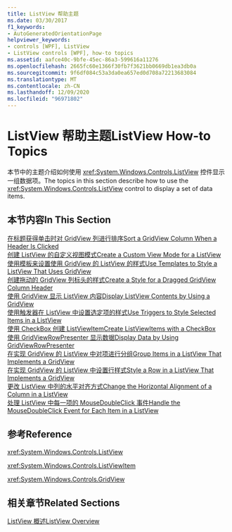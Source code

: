 ```yaml
---
title: ListView 帮助主题
ms.date: 03/30/2017
f1_keywords:
- AutoGeneratedOrientationPage
helpviewer_keywords:
- controls [WPF], ListView
- ListView controls [WPF], how-to topics
ms.assetid: aafce40c-9bfe-45ec-86a3-599616a11276
ms.openlocfilehash: 2665fc60e1366f30fb7f3621bb0669db1ea3db0a
ms.sourcegitcommit: 9f6df084c53a3da0ea657ed0d708a72213683084
ms.translationtype: MT
ms.contentlocale: zh-CN
ms.lasthandoff: 12/09/2020
ms.locfileid: "96971802"
---
```

# <a name="listview-how-to-topics"></a><span data-ttu-id="012c0-102">ListView 帮助主题</span><span class="sxs-lookup"><span data-stu-id="012c0-102">ListView How-to Topics</span></span>
<span data-ttu-id="012c0-103">本节中的主题介绍如何使用 <xref:System.Windows.Controls.ListView> 控件显示一组数据项。</span><span class="sxs-lookup"><span data-stu-id="012c0-103">The topics in this section describe how to use the <xref:System.Windows.Controls.ListView> control to display a set of data items.</span></span>  
  
## <a name="in-this-section"></a><span data-ttu-id="012c0-104">本节内容</span><span class="sxs-lookup"><span data-stu-id="012c0-104">In This Section</span></span>  
 [<span data-ttu-id="012c0-105">在标题获得单击时对 GridView 列进行排序</span><span class="sxs-lookup"><span data-stu-id="012c0-105">Sort a GridView Column When a Header Is Clicked</span></span>](how-to-sort-a-gridview-column-when-a-header-is-clicked.md)  
 [<span data-ttu-id="012c0-106">创建 ListView 的自定义视图模式</span><span class="sxs-lookup"><span data-stu-id="012c0-106">Create a Custom View Mode for a ListView</span></span>](how-to-create-a-custom-view-mode-for-a-listview.md)  
 [<span data-ttu-id="012c0-107">使用模板来设置使用 GridView 的 ListView 的样式</span><span class="sxs-lookup"><span data-stu-id="012c0-107">Use Templates to Style a ListView That Uses GridView</span></span>](how-to-use-templates-to-style-a-listview-that-uses-gridview.md)  
 [<span data-ttu-id="012c0-108">创建拖动的 GridView 列标头的样式</span><span class="sxs-lookup"><span data-stu-id="012c0-108">Create a Style for a Dragged GridView Column Header</span></span>](how-to-create-a-style-for-a-dragged-gridview-column-header.md)  
 [<span data-ttu-id="012c0-109">使用 GridView 显示 ListView 内容</span><span class="sxs-lookup"><span data-stu-id="012c0-109">Display ListView Contents by Using a GridView</span></span>](how-to-display-listview-contents-by-using-a-gridview.md)  
 [<span data-ttu-id="012c0-110">使用触发器在 ListView 中设置选定项的样式</span><span class="sxs-lookup"><span data-stu-id="012c0-110">Use Triggers to Style Selected Items in a ListView</span></span>](how-to-use-triggers-to-style-selected-items-in-a-listview.md)  
 [<span data-ttu-id="012c0-111">使用 CheckBox 创建 ListViewItem</span><span class="sxs-lookup"><span data-stu-id="012c0-111">Create ListViewItems with a CheckBox</span></span>](how-to-create-listviewitems-with-a-checkbox.md)  
 [<span data-ttu-id="012c0-112">使用 GridViewRowPresenter 显示数据</span><span class="sxs-lookup"><span data-stu-id="012c0-112">Display Data by Using GridViewRowPresenter</span></span>](how-to-display-data-by-using-gridviewrowpresenter.md)  
 [<span data-ttu-id="012c0-113">在实现 GridView 的 ListView 中对项进行分组</span><span class="sxs-lookup"><span data-stu-id="012c0-113">Group Items in a ListView That Implements a GridView</span></span>](how-to-group-items-in-a-listview-that-implements-a-gridview.md)  
 [<span data-ttu-id="012c0-114">在实现 GridView 的 ListView 中设置行样式</span><span class="sxs-lookup"><span data-stu-id="012c0-114">Style a Row in a ListView That Implements a GridView</span></span>](how-to-style-a-row-in-a-listview-that-implements-a-gridview.md)  
 [<span data-ttu-id="012c0-115">更改 ListView 中列的水平对齐方式</span><span class="sxs-lookup"><span data-stu-id="012c0-115">Change the Horizontal Alignment of a Column in a ListView</span></span>](how-to-change-the-horizontal-alignment-of-a-column-in-a-listview.md)  
 [<span data-ttu-id="012c0-116">处理 ListView 中每一项的 MouseDoubleClick 事件</span><span class="sxs-lookup"><span data-stu-id="012c0-116">Handle the MouseDoubleClick Event for Each Item in a ListView</span></span>](how-to-handle-the-mousedoubleclick-event-for-each-item-in-a-listview.md)  
  
## <a name="reference"></a><span data-ttu-id="012c0-117">参考</span><span class="sxs-lookup"><span data-stu-id="012c0-117">Reference</span></span>  
 <xref:System.Windows.Controls.ListView>  
  
 <xref:System.Windows.Controls.ListViewItem>  
  
 <xref:System.Windows.Controls.GridView>  
  
## <a name="related-sections"></a><span data-ttu-id="012c0-118">相关章节</span><span class="sxs-lookup"><span data-stu-id="012c0-118">Related Sections</span></span>  
 [<span data-ttu-id="012c0-119">ListView 概述</span><span class="sxs-lookup"><span data-stu-id="012c0-119">ListView Overview</span></span>](listview-overview.md)
